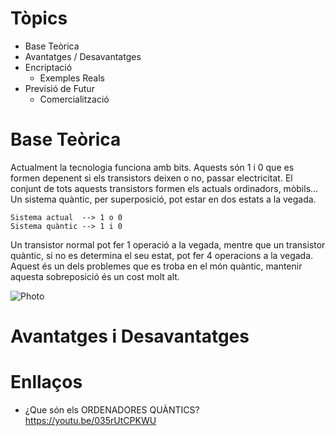 # Tòpics
- Base Teòrica
- Avantatges / Desavantatges
- Encriptació
	- Exemples Reals
- Previsió de Futur
	- Comercialització


# Base Teòrica
Actualment la tecnologia funciona amb bits. Aquests són 1 i 0 que es formen depenent si els transistors deixen o no, passar electricitat. El conjunt de tots aquests transistors formen els actuals ordinadors, mòbils…
Un sistema quàntic, per superposició, pot estar en dos estats a la vegada.

```exemple1
Sistema actual  --> 1 o 0
Sistema quàntic --> 1 i 0
```

Un transistor normal pot fer 1 operació a la vegada, mentre que un transistor quàntic, si no es determina el seu estat, pot fer 4 operacions a la vegada. Aquest és un dels problemes que es troba en el món quàntic, mantenir aquesta sobreposició és un cost molt alt.  

![Photo](https://www.researchgate.net/publication/271532617/figure/fig4/AS:349605003841542@1460363736871/Bits-three-state-systems-cobits-and-qubits-Our-secure-delegated-computing-protocol.png)


# Avantatges i Desavantatges


# Enllaços
- ¿Que són els ORDENADORES QUÀNTICS?
https://youtu.be/035rUtCPKWU

